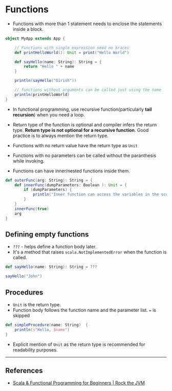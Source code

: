 # Functions

* Functions with more than 1 statement needs to enclose the statements inside a block.

```Scala
object MyApp extends App {

    // Functions with single expression need no braces
    def printHelloWorld(): Unit = print("Hello World")

    def sayHello(name: String): String = {
        return "Hello " + name
    }

    println(sayHello("Girish"))

    // functions without arguments can be called just using the name
    println(printHelloWorld)
}
```

* In functional programming, use recursive function(particularly **tail recursion**) when you need a loop.

* Return type of the function is optional and compiler infers the return type. **Return type is not optional for a recursive function**. Good practice is to always mention the return type.

* Functions with no return value have the return type as `Unit`

* Functions with no parameters can be called without the paranthesis while invoking.

* Functions can have inner/nested functions inside them.

```Scala
def outerFunc(arg: String): String = {
    def innerFunc(dumpParameters: Boolean ): Unit = {
        if (dumpParameters) {
            println("Inner function can access the variables in the scope of the outer function" + arg)
        }
    }
    innerFunc(true)
    arg
}
```

## Defining empty functions

* `???` - helps define a function body later.
* It's a method that raises `scala.NotImplementedError` when the function is called.

```Scala
def sayHello(name: String): String = ???

sayHello("John")
```

## Procedures

* `Unit` is the return type.
* Function body follows the function name and the parameter list. `=` is skipped

```Scala
def simpleProcedure(name: String)  {
    println(s"Hello, $name")
}
```

* Explicit mention of `Unit` as the return type is recommended for readability purposes.

---

## References

* [Scala & Functional Programming for Beginners | Rock the JVM](https://www.udemy.com/share/1013xsCUMfd1lVR34=/)
